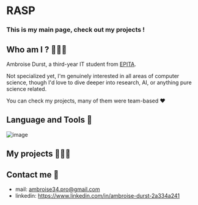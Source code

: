 # RASP
### This is my main page, check out my projects !

## Who am I ? 🤷🏻‍♂️

Ambroise Durst, a third-year IT student from [EPITA](https://www.epita.fr).

Not specialized yet, I'm genuinely interested in all areas of computer science, though I'd love to dive deeper into research, AI, or anything pure science related.

You can check my projects, many of them were team-based ❤️

## Language and Tools 👾

![image](https://github.com/user-attachments/assets/8a36cda0-f9d2-4908-a7ab-c7a5396ea900)


## My projects 🧑🏻‍💻

## Contact me 📱

 - mail: ambroise34.pro@gmail.com
 - linkedin: https://www.linkedin.com/in/ambroise-durst-2a334a241
